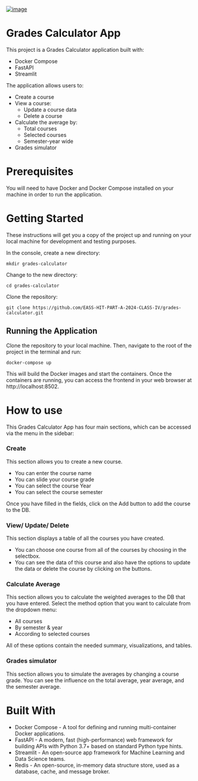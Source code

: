 
 [![image](https://github.com/EASS-HIT-PART-A-2024-CLASS-IV/grades-calculator/assets/131989545/c214de5f-f324-4313-99dd-a0301a6e06e4)
](https://github.com/EASS-HIT-PART-A-2024-CLASS-IV/grades-calculator/blob/main/frontend/LOGO-CALCULATOR2.png)


# Grades Calculator App

This project is a Grades Calculator application built with:

- Docker Compose
- FastAPI
- Streamlit 

The application allows users to:

- Create a course
- View a course:  
  * Update a course data
  * Delete a course
- Calculate the average by: 
  * Total courses
  * Selected courses
  * Semester-year wide
- Grades simulator
  

# Prerequisites
You will need to have Docker and Docker Compose installed on your machine in order to run the application.

# Getting Started
These instructions will get you a copy of the project up and running on your local machine for development and testing purposes.

In the console, create a new directory:

```
mkdir grades-calculator
```

Change to the new directory:
```
cd grades-calculator
```

Clone the repository:
```
git clone https://github.com/EASS-HIT-PART-A-2024-CLASS-IV/grades-calculator.git
```

## Running the Application
Clone the repository to your local machine. Then, navigate to the root of the project in the terminal and run:

```
docker-compose up
```


This will build the Docker images and start the containers. Once the containers are running, you can access the frontend in your web browser at http://localhost:8502.

# How to use
This Grades Calculator App has four main sections, which can be accessed via the menu in the sidebar:

### Create
This section allows you to create a new course.
- You can enter the course name
- You can slide your course grade
- You can select the course Year
- You can select the course semester
  
Once you have filled in the fields, click on the Add button to add the course to the DB.

### View/ Update/ Delete
This section displays a table of all the courses you have created.
- You can choose one course from all of the courses by choosing in the selectbox.
- You can see the data of this course and also have the options to update the data or delete the course by clicking on the buttons.

### Calculate Average
This section allows you to calculate the weighted averages to the DB that you have entered.
Select the method option that you want to calculate from the dropdown menu:
- All courses
- By semester & year
- According to selected courses

All of these options contain the needed summary, visualizations, and tables.

### Grades simulator 
This section allows you to simulate the averages by changing a course grade.
You can see the influence on the total average, year average, and the semester average.

# Built With
- Docker Compose - A tool for defining and running multi-container Docker applications.
- FastAPI - A modern, fast (high-performance) web framework for building APIs with Python 3.7+ based on standard Python type hints.
- Streamlit - An open-source app framework for Machine Learning and Data Science teams.
- Redis - An open-source, in-memory data structure store, used as a database, cache, and message broker.
